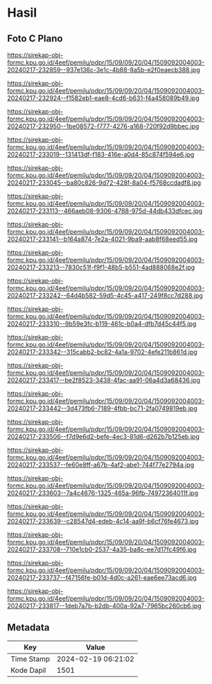 # Hasil

## Foto C Plano

https://sirekap-obj-formc.kpu.go.id/4eef/pemilu/pdpr/15/09/09/20/04/1509092004003-20240217-232859--937e136c-3e1c-4b88-8a5b-e2f0eaecb388.jpg

https://sirekap-obj-formc.kpu.go.id/4eef/pemilu/pdpr/15/09/09/20/04/1509092004003-20240217-232924--f1582eb1-eae8-4cd6-b631-f4a458089b49.jpg

https://sirekap-obj-formc.kpu.go.id/4eef/pemilu/pdpr/15/09/09/20/04/1509092004003-20240217-232950--1be08572-f777-4276-a168-720f92d9bbec.jpg

https://sirekap-obj-formc.kpu.go.id/4eef/pemilu/pdpr/15/09/09/20/04/1509092004003-20240217-233019--131413df-f183-416e-a0d4-85c874f594e6.jpg

https://sirekap-obj-formc.kpu.go.id/4eef/pemilu/pdpr/15/09/09/20/04/1509092004003-20240217-233045--ba80c826-9d72-428f-8a04-f5768ccdadf8.jpg

https://sirekap-obj-formc.kpu.go.id/4eef/pemilu/pdpr/15/09/09/20/04/1509092004003-20240217-233113--466aeb08-9306-4788-975d-44db433dfcec.jpg

https://sirekap-obj-formc.kpu.go.id/4eef/pemilu/pdpr/15/09/09/20/04/1509092004003-20240217-233141--b164a874-7e2a-4021-9ba9-aab8f68eed55.jpg

https://sirekap-obj-formc.kpu.go.id/4eef/pemilu/pdpr/15/09/09/20/04/1509092004003-20240217-233213--7830c51f-f9f1-48b5-b551-4ad888068e2f.jpg

https://sirekap-obj-formc.kpu.go.id/4eef/pemilu/pdpr/15/09/09/20/04/1509092004003-20240217-233242--64d4b582-59d5-4c45-a417-249f8cc7d288.jpg

https://sirekap-obj-formc.kpu.go.id/4eef/pemilu/pdpr/15/09/09/20/04/1509092004003-20240217-233310--9b59e3fc-b119-461c-b0a4-dfb7d45c44f5.jpg

https://sirekap-obj-formc.kpu.go.id/4eef/pemilu/pdpr/15/09/09/20/04/1509092004003-20240217-233342--315cabb2-bc82-4a1a-9702-4efe211b861d.jpg

https://sirekap-obj-formc.kpu.go.id/4eef/pemilu/pdpr/15/09/09/20/04/1509092004003-20240217-233417--be2f8523-3438-4fac-aa91-06a4d3a68436.jpg

https://sirekap-obj-formc.kpu.go.id/4eef/pemilu/pdpr/15/09/09/20/04/1509092004003-20240217-233442--3d473fb6-7189-4fbb-bc71-2fa0749819eb.jpg

https://sirekap-obj-formc.kpu.go.id/4eef/pemilu/pdpr/15/09/09/20/04/1509092004003-20240217-233506--f7d9e6d2-befe-4ec3-81d6-d262b7b125eb.jpg

https://sirekap-obj-formc.kpu.go.id/4eef/pemilu/pdpr/15/09/09/20/04/1509092004003-20240217-233537--fe60e8ff-a67b-4af2-abe1-744f77e2794a.jpg

https://sirekap-obj-formc.kpu.go.id/4eef/pemilu/pdpr/15/09/09/20/04/1509092004003-20240217-233603--7a4c4676-1325-465a-96fb-74972364011f.jpg

https://sirekap-obj-formc.kpu.go.id/4eef/pemilu/pdpr/15/09/09/20/04/1509092004003-20240217-233639--c28547d4-edeb-4c14-aa9f-b6cf76fe4673.jpg

https://sirekap-obj-formc.kpu.go.id/4eef/pemilu/pdpr/15/09/09/20/04/1509092004003-20240217-233708--710e1cb0-2537-4a35-ba8c-ee7d17fc49f6.jpg

https://sirekap-obj-formc.kpu.go.id/4eef/pemilu/pdpr/15/09/09/20/04/1509092004003-20240217-233737--f47156fe-b01d-4d0c-a261-eae6ee73acd6.jpg

https://sirekap-obj-formc.kpu.go.id/4eef/pemilu/pdpr/15/09/09/20/04/1509092004003-20240217-233817--1deb7a7b-b2db-400a-92a7-7965bc260cb6.jpg


## Metadata

| Key        | Value               |
| ---------- | ------------------- |
| Time Stamp | 2024-02-19 06:21:02 |
| Kode Dapil | 1501                |



